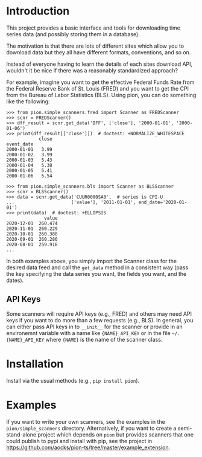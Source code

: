 
# Introduction

This project provides a basic interface and tools for downloading
time series data (and possibly storing them in a database).

The motivation is that there are lots of different sites which allow
you to download data but they all have different formats, conventions,
and so on.

Instead of everyone having to learn the details of each sites download
API, wouldn't it be nice if there was a reasonably standardized approach?

For example, imagine you want to get the effective Federal Funds Rate
from the Federal Reserve Bank of St. Louis (FRED) and you want to
get the CPI from the Bureau of Labor Statistics (BLS). Using pion,
you can do something like the following:

```
>>> from pion.simple_scanners.fred import Scanner as FREDScanner
>>> scnr = FREDScanner()
>>> dff_result = scnr.get_data('DFF', ['close'], '2000-01-01', '2000-01-06')
>>> print(dff_result[['close']])  # doctest: +NORMALIZE_WHITESPACE
            close
event_date
2000-01-01   3.99
2000-01-02   3.99
2000-01-03   5.43
2000-01-04   5.38
2000-01-05   5.41
2000-01-06   5.54

>>> from pion.simple_scanners.bls import Scanner as BLSScanner
>>> scnr = BLSScanner()
>>> data = scnr.get_data('CUUR0000SA0',  # series is CPI-U
...                     ['value'], '2011-01-01', end_date='2020-01-01')
>>> print(data)  # doctest: +ELLIPSIS
              value
2020-12-01  260.474
2020-11-01  260.229
2020-10-01  260.388
2020-09-01  260.280
2020-08-01  259.918
...

```

In both examples above, you simply import the Scanner class for the
desired data feed and call the `get_data` method in a consistent way
(pass the key specifying the data series you want, the fields you
want, and the dates).

## API Keys

Some scanners will require API keys (e.g., FRED) and others may need
API keys if you want to do more than a few requests (e.g., BLS). In
general, you can either pass API keys in to `__init__` for the scanner
or provide in an environemnt variable with a name like
`{NAME}_API_KEY` or in the file `~/.{NAME}_API_KEY` where `{NAME}` is
the name of the scanner class.

# Installation

Install via the usual methods (e.g., `pip install pion`).

# Examples

If you want to write your own scanners, see the examples in the
`pion/simple_scanners` directory. Alternatively, if you want to create
a semi-stand-alone project which depends on `pion` but provides
scanners that one could publish to pypi and install with pip, see the
project in https://github.com/aocks/pion-ts/tree/master/example_extension.
